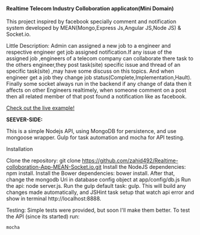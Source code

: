 <h4>Realtime Telecom Industry Colloboration applicaton(Mini Domain)</h4>

This project inspired by facebook specially comment and notification system developed by MEAN(Mongo,Express Js,Angular JS,Node JS) & Socket.io.

Little Description:
Admin can assigned a new job to a engineer and respective engineer get job assigned notification.If any issue of the assigned job ,engineers of a telecom company can collaborate there task to the others engineer,they post task(site) specific issue and thread of an specific task(site) ,may have some discuss on this topics. And when engineer get a job they change job status(Complete,Implementation,Hault). Finally some socket always run in the backend if any change of data then it affects on other Engineers realtimely, when someone comment on a post then all related member of that post found a notification like as facebook.

<a href="http://telecom-zahid492.rhcloud.com/">Check out the live example!</a>


<b>SEEVER-SIDE:</b>

This is a simple Nodejs API, using MongoDB for persistence, and use mongoose wrapper. Gulp for task automation and mocha for API testing.


Installation

Clone the repository: git clone https://github.com/zahid492/Realtime-colloboration-App-MEAN-Socket.io.git
Install the NodeJS dependencies: npm install.
Install the Bower dependencies: bower install.
After that, change the mongodb Uri in database config object at app/config/db.js
Run the api: node server.js.
Run the gulp default task: gulp. This will build any changes made automatically, and JSHint task setup that watch api error and show in terminal
      http://localhost:8888.

Testing:
Simple tests were provided, but soon I'll make them better.
To test the API (since its started) run:

	mocha
	



